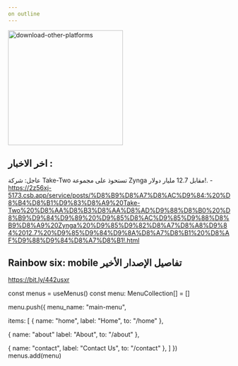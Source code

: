 ```yaml
---
on outline
---
```

<img width="260" alt="download-other-platforms" src="https://github.com/adham-ta/docs3/assets/69330652/9ed1a7c3-e753-4118-8400-2ac5b00ae965">

## اخر الاخبار :
عاجل: شركة Take-Two تستحوذ على مجموعة Zynga مقابل 12.7 مليار دولار!. - https://2z56xj-5173.csb.app/service/posts/%D8%B9%D8%A7%D8%AC%D9%84:%20%D8%B4%D8%B1%D9%83%D8%A9%20Take-Two%20%D8%AA%D8%B3%D8%AA%D8%AD%D9%88%D8%B0%20%D8%B9%D9%84%D9%89%20%D9%85%D8%AC%D9%85%D9%88%D8%B9%D8%A9%20Zynga%20%D9%85%D9%82%D8%A7%D8%A8%D9%84%2012.7%20%D9%85%D9%84%D9%8A%D8%A7%D8%B1%20%D8%AF%D9%88%D9%84%D8%A7%D8%B1!.html

## Rainbow six: mobile تفاصيل الإصدار الأخير
https://bit.ly/442usxr

const menus = useMenus()
const menu: MenuCollection[] = []

menu.push({
menu_name: "main-menu",

items: [
{
   name: "home",
   label: "Home",
   to: "/home"
},

{
   name: "about"
   label: "About",
   to: "/about"
},

{
   name: "contact",
   label: "Contact Us",
   to: "/contact"
},
]
})
menus.add(menu)
